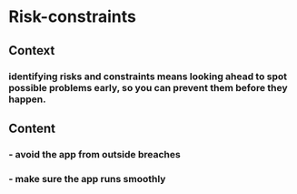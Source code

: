# Risk-constraints
## Context
### identifying risks and constraints means looking ahead to spot possible problems early, so you can prevent them before they happen.
## Content
### - avoid the app from outside breaches
### - make sure the app runs smoothly